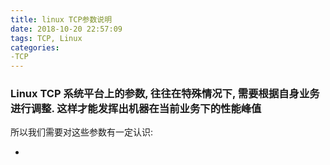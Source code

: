 ```yaml
---
title: linux TCP参数说明
date: 2018-10-20 22:57:09
tags: TCP, Linux
categories:
-TCP
---
```

### Linux TCP 系统平台上的参数, 往往在特殊情况下, 需要根据自身业务进行调整. 这样才能发挥出机器在当前业务下的性能峰值
所以我们需要对这些参数有一定认识:

* 
